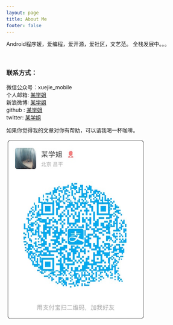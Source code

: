 ```yaml
---
layout: page
title: About Me
footer: false
---
```


Android程序媛，爱编程，爱开源，爱社区，文艺范。
全栈发展中。。。

<br/>

### 联系方式：        

微信公众号：xuejie_mobile     
个人邮箱: [某学姐](mailto:wangxingheks@gmail.com)     
新浪微博: [某学姐](http://weibo.com/u/2019322347)	  
github : [某学姐](https://github.com/wangxinghe)       
twitter: [某学姐](https://twitter.com/wangxinghe1988)


如果你觉得我的文章对你有帮助，可以请我喝一杯咖啡。

![zhifubao](/images/zhifubao.jpg)